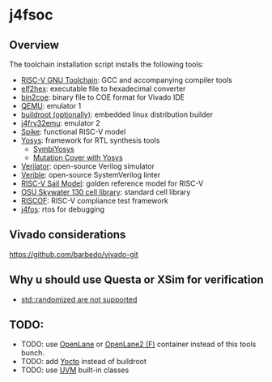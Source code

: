 # j4fsoc

## Overview

The toolchain installation script installs the following tools:
- [RISC-V GNU Toolchain](https://github.com/riscv-collab/riscv-gnu-toolchain): GCC and accompanying compiler tools
- [elf2hex](https://github.com/sifive/elf2hex): executable file to hexadecimal converter
- [bin2coe](https://github.com/anishathalye/bin2coe): binary file to COE format for Vivado IDE
- [QEMU](https://www.qemu.org/docs/master/system/target-riscv.html): emulator 1
- [buildroot (optionally)](https://buildroot.org/): embedded linux distribution builder
- [j4frv32emu](https://github.com/squeakbug/j4frv32emu): emulator 2
- [Spike](https://github.com/riscv-software-src/riscv-isa-sim): functional RISC-V model
- [Yosys](https://github.com/YosysHQ/yosys): framework for RTL synthesis tools
    - [SymbiYosys](https://github.com/YosysHQ/sby)
    - [Mutation Cover with Yosys](https://github.com/YosysHQ/mcy)
- [Verilator](https://github.com/verilator/verilator): open-source Verilog simulator
- [Verible](https://github.com/chipsalliance/verible): open-source SystemVerilog linter
- [RISC-V Sail Model](https://github.com/riscv/sail-riscv): golden reference model for RISC-V
- [OSU Skywater 130 cell library](https://foss-eda-tools.googlesource.com/skywater-pdk/libs/sky130_osu_sc_t12): standard cell library
- [RISCOF](https://github.com/riscv-software-src/riscof.git): RISC-V compliance test framework
- [j4fos](https://github.com/squeakbug/j4fos): rtos for debugging

## Vivado considerations

https://github.com/barbedo/vivado-git

## Why u should use Questa or XSim for verification

* [std::randomized are not supported](https://github.com/verilator/verilator/issues/5438)

## TODO:

- TODO: use [OpenLane](https://github.com/The-OpenROAD-Project/OpenLane) or [OpenLane2 (F)](https://github.com/efabless/openlane2) container instead of this tools bunch.
- TODO: add [Yocto](https://docs.yoctoproject.org/) instead of buildroot
- TODO: use [UVM](https://www.chipverify.com/tutorials/uvm) built-in classes